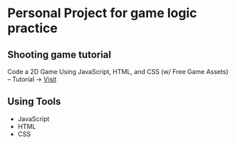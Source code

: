 # Personal Project for game logic practice
 
## Shooting game tutorial 
Code a 2D Game Using JavaScript, HTML, and CSS (w/ Free Game Assets) – Tutorial →
[Visit](https://www.youtube.com/watch?v=7BHs1BzA4fs)


## Using Tools
- JavaScript
- HTML
- CSS
